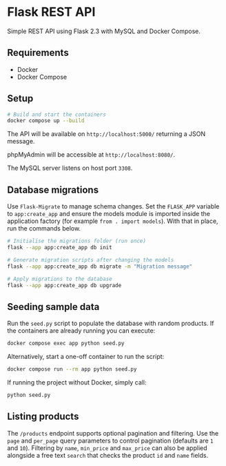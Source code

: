 # Flask REST API

Simple REST API using Flask 2.3 with MySQL and Docker Compose.

## Requirements

- Docker
- Docker Compose

## Setup

```bash
# Build and start the containers
docker compose up --build
```

The API will be available on `http://localhost:5000/` returning a JSON message.

phpMyAdmin will be accessible at `http://localhost:8080/`.

The MySQL server listens on host port `3308`.

## Database migrations

Use `Flask-Migrate` to manage schema changes. Set the `FLASK_APP` variable to
`app:create_app` and ensure the models module is imported inside the application
factory (for example `from . import models`). With that in place, run the
commands below.

```bash
# Initialise the migrations folder (run once)
flask --app app:create_app db init

# Generate migration scripts after changing the models
flask --app app:create_app db migrate -m "Migration message"

# Apply migrations to the database
flask --app app:create_app db upgrade
```

## Seeding sample data

Run the `seed.py` script to populate the database with random products. If the
containers are already running you can execute:

```bash
docker compose exec app python seed.py
```

Alternatively, start a one-off container to run the script:

```bash
docker compose run --rm app python seed.py
```

If running the project without Docker, simply call:

```bash
python seed.py
```

## Listing products

The `/products` endpoint supports optional pagination and filtering. Use the
`page` and `per_page` query parameters to control pagination (defaults are `1`
and `10`). Filtering by `name`, `min_price` and `max_price` can also be applied
alongside a free text `search` that checks the product `id` and `name` fields.
